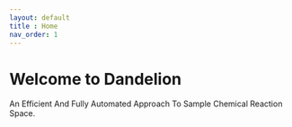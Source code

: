 ```yaml
---
layout: default
title : Home
nav_order: 1
---
```


# Welcome to Dandelion

An Efficient And Fully Automated Approach To Sample Chemical Reaction Space.

